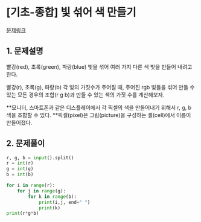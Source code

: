# [기초-종합] 빛 섞어 색 만들기

[문제링크](https://codeup.kr/problem.php?id=6083)



## 1. 문제설명

빨강(red), 초록(green), 파랑(blue) 빛을 섞어 여러 가지 다른 색 빛을 만들어 내려고 한다.

빨강(r), 초록(g), 파랑(b) 각 빛의 가짓수가 주어질 때,
주어진 rgb 빛들을 섞어 만들 수 있는 모든 경우의 조합(r g b)과 만들 수 있는 색의 가짓 수를 계산해보자. 

**모니터, 스마트폰과 같은 디스플레이에서 각 픽셀의 색을 만들어내기 위해서 r, g, b 색을 조합할 수 있다.
**픽셀(pixel)은 그림(picture)을 구성하는 셀(cell)에서 이름이 만들어졌다.




## 2. 문제풀이

```python
r, g, b = input().split()
r = int(r)
g = int(g)
b = int(b)

for i in range(r):
    for j in range(g):
        for k in range(b):
            print(i,j, end=" ")
            print(k)
print(r*g*b)
```

